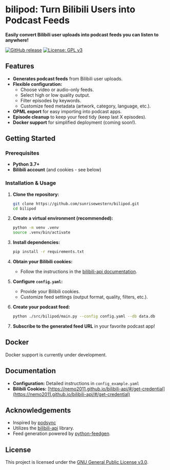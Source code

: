 # bilipod: Turn Bilibili Users into Podcast Feeds

**Easily convert Bilibili user uploads into podcast feeds you can listen to anywhere!**

[![GitHub release](https://img.shields.io/github/v/release/sunrisewestern/bilipod)](https://github.com/sunrisewestern/bilipod/releases)
[![License: GPL v3](https://img.shields.io/badge/License-GPLv3-blue.svg)](https://www.gnu.org/licenses/gpl-3.0)

## Features

- **Generates podcast feeds** from Bilibili user uploads.
- **Flexible configuration:**
    - Choose video or audio-only feeds.
    - Select high or low quality output.
    - Filter episodes by keywords.
    - Customize feed metadata (artwork, category, language, etc.).
- **OPML export** for easy importing into podcast apps.
- **Episode cleanup** to keep your feed tidy (keep last X episodes).
- **Docker support** for simplified deployment (coming soon!).

## Getting Started

### Prerequisites

- **Python 3.7+**
- **Bilibili account** (and cookies - see below)

### Installation & Usage

1. **Clone the repository:**
   ```bash
   git clone https://github.com/sunrisewestern/bilipod.git
   cd bilipod
   ```

2. **Create a virtual environment (recommended):**
   ```bash
   python -m venv .venv
   source .venv/bin/activate
   ```

3. **Install dependencies:**
   ```bash
   pip install -r requirements.txt
   ```

4. **Obtain your Bilibili cookies:**
   - Follow the instructions in the [bilibili-api documentation](https://nemo2011.github.io/bilibili-api/#/get-credential).

5. **Configure `config.yaml`:**
   - Provide your Bilibili cookies.
   - Customize feed settings (output format, quality, filters, etc.).

6. **Create your podcast feed:**
   ```bash
   python ./src/bilipod/main.py --config config.yaml --db data.db
   ```

7. **Subscribe to the generated feed URL** in your favorite podcast app!

## Docker

Docker support is currently under development.

## Documentation

- **Configuration:** Detailed instructions in `config_example.yaml`
- **Bilibili Cookies:** [https://nemo2011.github.io/bilibili-api/#/get-credential](https://nemo2011.github.io/bilibili-api/#/get-credential)

## Acknowledgements

- Inspired by [podsync](https://github.com/mxpv/podsync)
- Utilizes the [bilibili-api](https://github.com/Nemo2011/bilibili-api) library.
- Feed generation powered by [python-feedgen](https://github.com/lkiesow/python-feedgen).

## License

This project is licensed under the [GNU General Public License v3.0](https://www.gnu.org/licenses/gpl-3.0).
